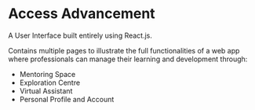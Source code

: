 # Access Advancement

A User Interface built entirely using React.js.

Contains multiple pages to illustrate the full functionalities of a web app where professionals can manage their learning and development through:

- Mentoring Space
- Exploration Centre
- Virtual Assistant
- Personal Profile and Account

